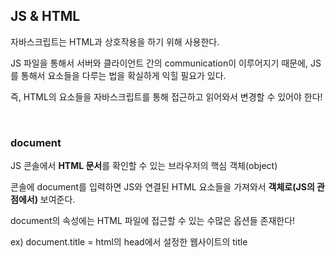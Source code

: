## JS & HTML

자바스크립트는 HTML과 상호작용을 하기 위해 사용한다.

JS 파일을 통해서 서버와 클라이언트 간의 communication이 이루어지기 때문에, JS를 통해서 요소들을 다루는 법을 확실하게 익힐 필요가 있다.

즉, HTML의 요소들을 자바스크립트를 통해 접근하고 읽어와서 변경할 수 있어야 한다!

<br/>

### document

JS 콘솔에서 **HTML 문서**를 확인할 수 있는 브라우저의 핵심 객체(object)

콘솔에 document를 입력하면 JS와 연결된 HTML 요소들을 가져와서 **객체로(JS의 관점에서)** 보여준다.

document의 속성에는 HTML 파일에 접근할 수 있는 수많은 옵션들 존재한다! 

ex) document.title = html의 head에서 설정한 웹사이트의 title
